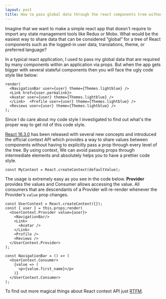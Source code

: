 ```yaml
---
layout: post
title: How to pass global data through the react components tree without state management tools?
---
```





     
     
Imagine that we want to make a simple react app that doesn't require to import any state management tools like Redux or Mobx. What would be the easiest way to share data that can be considered “global” for a tree of React components such as the logged-in user data, translations, theme, or preferred language?

In a typical react application, I used to pass my global data that are required by many components within an application via props. But when the app gets bigger with several stateful components then you will face the ugly code style like below:


```
render(  
  <NavigationBar user={user} theme={Themes.lightblue} />  
  <Link href={user.permalink}>    
  <Avatar user={user} theme={Themes.lightblue} />  
  </Link>  <Profile user={user} theme={Themes.lightblue} />  
  <Reviews user={user} theme={Themes.lightblue} />
);
```

Since I do care about my code style I investigated to find out what's the proper way to get rid of this code style.

[React 16.3.0](https://reactjs.org/blog/2018/03/29/react-v-16-3.html) has been released with several new concepts and introduced the official context API which provides a way to share values between components without having to explicitly pass a prop through every level of the tree. By using context, We can avoid passing props through intermediate elements and absolutely helps you to have a prettier code style.

```
const MyContext = React.createContext(defaultValue);
```

The usage is extremely easy as you see in the code below. **Provider** provides the values and Consumer allows accessing the value. All consumers that are descendants of a Provider will re-render whenever the Provider’s `value` prop changes.

```
const UserContext = React.createContext({});  
const { user } = this.props;render(   
  <UserContext.Provider value={user}>  
    <NavigationBar/>  
    <Link>  
      <Avatar />  
    </Link>  
    <Profile />  
    <Reviews />  
  </UserContext.Provider>  
);

const NavigationBar = () => (  
  <UserContext.Consumer>  
    {value => (  
      <p>{value.first_name}</p>  
    )}  
  </UserContext.Consumer>  
);
```

To find out more magical things about React context API just [RTFM](https://reactjs.org/docs/context.html).


